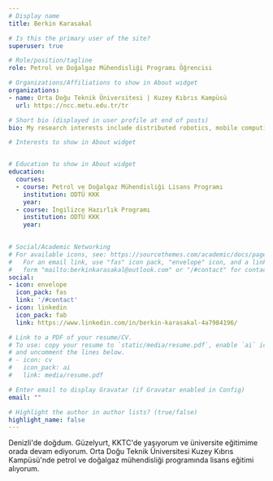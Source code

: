 ```yaml
---
# Display name
title: Berkin Karasakal

# Is this the primary user of the site?
superuser: true

# Role/position/tagline
role: Petrol ve Doğalgaz Mühendisliği Programı Öğrencisi

# Organizations/Affiliations to show in About widget
organizations:
- name: Orta Doğu Teknik Üniversitesi | Kuzey Kıbrıs Kampüsü
  url: https://ncc.metu.edu.tr/tr

# Short bio (displayed in user profile at end of posts)
bio: My research interests include distributed robotics, mobile computing and programmable matter.

# Interests to show in About widget


# Education to show in About widget
education:
  courses:
  - course: Petrol ve Doğalgaz Mühendisliği Lisans Programı
    institution: ODTÜ KKK
    year: 
  - course: İngilizce Hazırlık Programı
    institution: ODTÜ KKK
    year: 
 

# Social/Academic Networking
# For available icons, see: https://sourcethemes.com/academic/docs/page-builder/#icons
#   For an email link, use "fas" icon pack, "envelope" icon, and a link in the
#   form "mailto:berkinkarasakal@outlook.com" or "/#contact" for contact widget.
social:
- icon: envelope
  icon_pack: fas
  link: '/#contact'
- icon: linkedin
  icon_pack: fab
  link: https://www.linkedin.com/in/berkin-karasakal-4a7984196/

# Link to a PDF of your resume/CV.
# To use: copy your resume to `static/media/resume.pdf`, enable `ai` icons in `params.toml`, 
# and uncomment the lines below.
# - icon: cv
#   icon_pack: ai
#   link: media/resume.pdf

# Enter email to display Gravatar (if Gravatar enabled in Config)
email: ""

# Highlight the author in author lists? (true/false)
highlight_name: false
---
```


Denizli'de doğdum. Güzelyurt, KKTC'de yaşıyorum ve üniversite eğitimime orada devam ediyorum. Orta Doğu Teknik Üniversitesi Kuzey Kıbrıs Kampüsü'nde petrol ve doğalgaz mühendisliği programında lisans eğitimi alıyorum.


